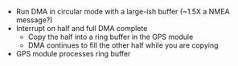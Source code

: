 - Run DMA in circular mode with a large-ish buffer (~1.5X a NMEA message?)
- Interrupt on half and full DMA complete
  - Copy the half into a ring buffer in the GPS module
  - DMA continues to fill the other half while you are copying
- GPS module processes ring buffer 
